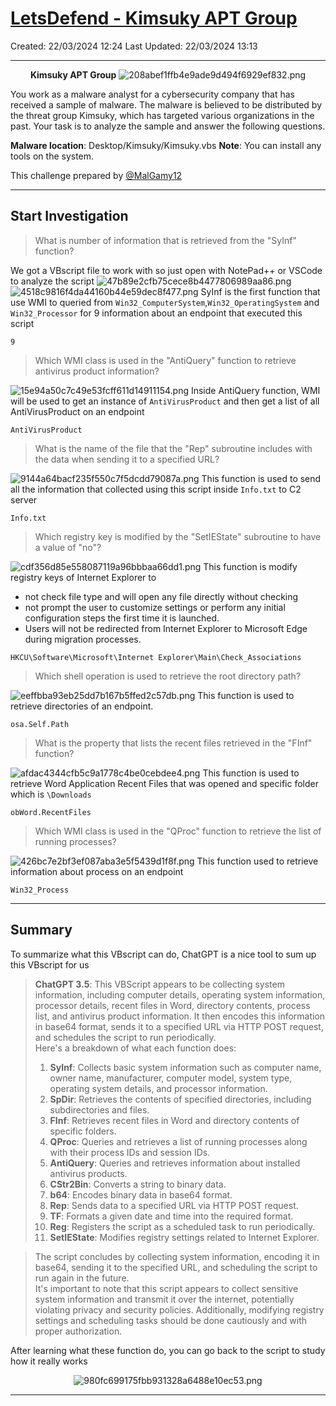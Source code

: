# [LetsDefend - Kimsuky APT Group](https://app.letsdefend.io/challenge/kimsuky-apt-group)
Created: 22/03/2024 12:24
Last Updated: 22/03/2024 13:13
* * *
<div align=center>

**Kimsuky APT Group**
![208abef1ffb4e9ade9d494f6929ef832.png](/_resources/208abef1ffb4e9ade9d494f6929ef832.png)
</div>
You work as a malware analyst for a cybersecurity company that has received a sample of malware. The malware is believed to be distributed by the threat group Kimsuky, which has targeted various organizations in the past. Your task is to analyze the sample and answer the following questions.

**Malware location**: Desktop/Kimsuky/Kimsuky.vbs
**Note**: You can install any tools on the system.

This challenge prepared by [@MalGamy12](https://twitter.com/MalGamy12)

* * *
## Start Investigation
>What is number of information that is retrieved from the "SyInf" function?

We got a VBscript file to work with so just open with NotePad++ or VSCode to analyze the script
![47b89e2cfb75cece8b4477806989aa86.png](/_resources/47b89e2cfb75cece8b4477806989aa86.png)
![4518c9816f4da44160b44e59dec8f477.png](/_resources/4518c9816f4da44160b44e59dec8f477.png)
SyInf is the first function that use WMI to queried from `Win32_ComputerSystem`,`Win32_OperatingSystem` and `Win32_Processor` for 9 information about an endpoint that executed this script
```
9
```

>Which WMI class is used in the "AntiQuery" function to retrieve antivirus product information?

![15e94a50c7c49e53fcff611d14911154.png](/_resources/15e94a50c7c49e53fcff611d14911154.png)
Inside AntiQuery function, WMI will be used to get an instance of `AntiVirusProduct` and then get a list of all AntiVirusProduct on an endpoint
```
AntiVirusProduct
```

>What is the name of the file that the "Rep" subroutine includes with the data when sending it to a specified URL?

![9144a64bacf235f550c7f5dcdd79087a.png](/_resources/9144a64bacf235f550c7f5dcdd79087a.png)
This function is used to send all the information that collected using this script inside `Info.txt` to C2 server 
```
Info.txt
```

>Which registry key is modified by the "SetIEState" subroutine to have a value of "no"?

![cdf356d85e558087119a96bbbaa66dd1.png](/_resources/cdf356d85e558087119a96bbbaa66dd1.png)
This function is modify registry keys of Internet Explorer to 
- not check file type and will open any file directly without checking
- not prompt the user to customize settings or perform any initial configuration steps the first time it is launched.
- Users will not be redirected from Internet Explorer to Microsoft Edge during migration processes.

```
HKCU\Software\Microsoft\Internet Explorer\Main\Check_Associations
```

>Which shell operation is used to retrieve the root directory path?

![eeffbba93eb25dd7b167b5ffed2c57db.png](/_resources/eeffbba93eb25dd7b167b5ffed2c57db.png)
This function is used to retrieve directories of an endpoint.
```
osa.Self.Path
```

>What is the property that lists the recent files retrieved in the "FInf" function?

![afdac4344cfb5c9a1778c4be0cebdee4.png](/_resources/afdac4344cfb5c9a1778c4be0cebdee4.png)
This function is used to retrieve Word Application Recent Files that was opened and specific folder which is `\Downloads`
```
obWord.RecentFiles
```

>Which WMI class is used in the "QProc" function to retrieve the list of running processes?

![426bc7e2bf3ef087aba3e5f5439d1f8f.png](/_resources/426bc7e2bf3ef087aba3e5f5439d1f8f.png)
This function used to retrieve information about process on an endpoint
```
Win32_Process
```

* * *
## Summary

To summarize what this VBscript can do, ChatGPT is a nice tool to sum up this VBscript for us 
>**ChatGPT 3.5**: This VBScript appears to be collecting system information, including computer details, operating system information, processor details, recent files in Word, directory contents, process list, and antivirus product information. It then encodes this information in base64 format, sends it to a specified URL via HTTP POST request, and schedules the script to run periodically. <br>
Here's a breakdown of what each function does: <br>
>1. **SyInf**: Collects basic system information such as computer name, owner name, manufacturer, computer model, system type, operating system details, and processor information.
>2. **SpDir**: Retrieves the contents of specified directories, including subdirectories and files.
>3. **FInf**: Retrieves recent files in Word and directory contents of specific folders.
>4. **QProc**: Queries and retrieves a list of running processes along with their process IDs and session IDs.
>5. **AntiQuery**: Queries and retrieves information about installed antivirus products.
>6. **CStr2Bin**: Converts a string to binary data.
>7. **b64**: Encodes binary data in base64 format.
>8. **Rep**: Sends data to a specified URL via HTTP POST request.
>9. **TF**: Formats a given date and time into the required format.
>10. **Reg**: Registers the script as a scheduled task to run periodically.
>11. **SetIEState**: Modifies registry settings related to Internet Explorer. 

>The script concludes by collecting system information, encoding it in base64, sending it to the specified URL, and scheduling the script to run again in the future. <br>
It's important to note that this script appears to collect sensitive system information and transmit it over the internet, potentially violating privacy and security policies. Additionally, modifying registry settings and scheduling tasks should be done cautiously and with proper authorization.

After learning what these function do, you can go back to the script to study how it really works

<div align=center>

![980fc699175fbb931328a6488e10ec53.png](/_resources/980fc699175fbb931328a6488e10ec53.png)
</div>

* * *
